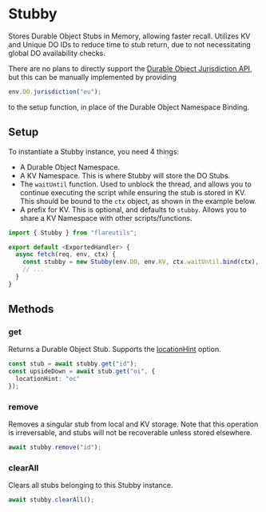# Stubby
Stores Durable Object Stubs in Memory, allowing faster recall. Utilizes KV and Unique DO IDs to reduce time to stub return, due to not necessitating global DO availability checks.

There are no plans to directly support the [Durable Object Jurisdiction API](https://developers.cloudflare.com/workers/runtime-apis/durable-objects/#restricting-objects-to-a-jurisdiction), but this can be manually implemented by providing
```ts
env.DO.jurisdiction("eu");
```
to the setup function, in place of the Durable Object Namespace Binding.

## Setup
To instantiate a Stubby instance, you need 4 things:
* A Durable Object Namespace.
* A KV Namespace. This is where Stubby will store the DO Stubs.
* The `waitUntil` function. Used to unblock the thread, and allows you to continue executing the script while ensuring the stub is stored in KV. This should be bound to the `ctx` object, as shown in the example below.
* A prefix for KV. This is optional, and defaults to `stubby`. Allows you to share a KV Namespace with other scripts/functions.

```ts
import { Stubby } from "flareutils";

export default <ExportedHandler> {
  async fetch(req, env, ctx) {
    const stubby = new Stubby(env.DO, env.KV, ctx.waitUntil.bind(ctx), "prefix");
    // ...
  }
}
```

## Methods
### get
Returns a Durable Object Stub. Supports the [locationHint](https://developers.cloudflare.com/workers/runtime-apis/durable-objects/#providing-a-location-hint) option.

```ts
const stub = await stubby.get("id");
const upsideDown = await stub.get("oi", {
  locationHint: "oc"
});
```
### remove
Removes a singular stub from local and KV storage. Note that this operation is irreversable, and stubs will not be recoverable unless stored elsewhere.
```ts
await stubby.remove("id");
```
### clearAll
Clears all stubs belonging to this Stubby instance.
```ts
await stubby.clearAll();
```